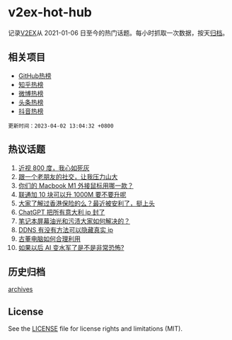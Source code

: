 # v2ex-hot-hub

 记录[V2EX](https://www.v2ex.com/)从 2021-01-06 日至今的热门话题。每小时抓取一次数据，按天[归档](archives)。
 
 ## 相关项目

- [GitHub热榜](https://github.com/snaildev/github-hot-hub)
- [知乎热榜](https://github.com/snaildev/zhihu-hot-hub)
- [微博热榜](https://github.com/snaildev/weibo-hot-hub)
- [头条热榜](https://github.com/snaildev/toutiao-hot-hub)
- [抖音热榜](https://github.com/snaildev/douyin-hot-hub)


 `更新时间：2023-04-02 13:04:32 +0800`

## 热议话题

1. [近视 800 度，我心如死灰](https://www.v2ex.com/t/929016)
1. [跟一个老朋友的社交，让我压力山大](https://www.v2ex.com/t/929039)
1. [你们的 Macbook M1 外接鼠标用哪一款？](https://www.v2ex.com/t/929028)
1. [联通加 10 块可以升 1000M 要不要升呢](https://www.v2ex.com/t/929002)
1. [大家了解过香港保险的么？最近被安利了，挺上头](https://www.v2ex.com/t/929066)
1. [ChatGPT 把所有意大利 ip 封了](https://www.v2ex.com/t/928995)
1. [笔记本屏幕油光和污渍大家如何解决的？](https://www.v2ex.com/t/929117)
1. [DDNS 有没有方法可以隐藏真实 ip](https://www.v2ex.com/t/929033)
1. [古董电脑如何合理利用](https://www.v2ex.com/t/929012)
1. [如果以后 AI 变水军了是不是非常恐怖?](https://www.v2ex.com/t/929113)

## 历史归档

[archives](archives)

## License

See the [LICENSE](LICENSE) file for license rights and limitations (MIT).
